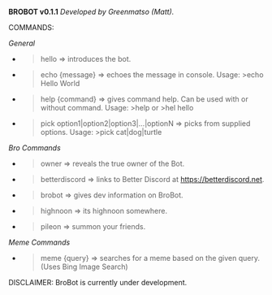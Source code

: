 **BROBOT v0.1.1** _Developed by Greenmatso (Matt)._

COMMANDS:

_General_
* >hello => introduces the bot.
* >echo {message} => echoes the message in console. Usage: >echo Hello World
* >help {command} => gives command help. Can be used with or without command. Usage: >help or >hel hello
* >pick option1|option2|option3|...|optionN => picks from supplied options. Usage: >pick cat|dog|turtle

_Bro Commands_
* >owner => reveals the true owner of the Bot.
* >betterdiscord => links to Better Discord at https://betterdiscord.net.
* >brobot => gives dev information on BroBot.
* >highnoon => its highnoon somewhere.
* >pileon => summon your friends.

_Meme Commands_
* >meme {query} => searches for a meme based on the given query. (Uses Bing Image Search)

DISCLAIMER: BroBot is currently under development.
